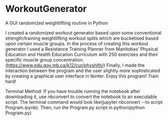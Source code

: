 # WorkoutGenerator
A GUI randomized weightlifting routine in Python 

I created a randomized workout generator based upon some conventional strength/training weightlifting workout splits which are bucketised based upon certain muscle groups. 
In the process of creating this workout generator I used a Resistance Training Planner from Manitobas’ Physical Education and Health Education Curriculum with 250 exercises and their specific muscle group concentration.(https://www.edu.gov.mb.ca/k12/cur/physhlth/)
Finally, I made the interaction between the program and the user slightly more sophisticated by creating a graphical user interface in tkinter. 
Enjoy this program! Train hard!

Terminal Method:
	If you have trouble running the notebook after downloading it, use nbconvert to convert the notebook to an executable script. The terminal command would look like(jupyter nbconvert --to script Program.ipynb). Then, run the Program.py script in python(python Program.py)
